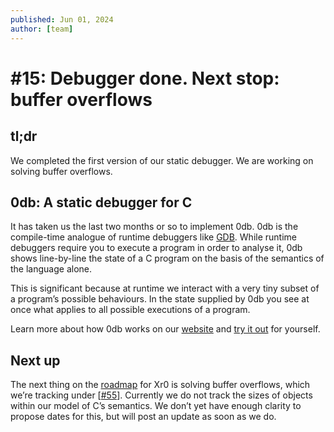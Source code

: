 ```yaml
---
published: Jun 01, 2024
author: [team]
---
```


# #15: Debugger done. Next stop: buffer overflows

## tl;dr

We completed the first version of our static debugger. We are working on solving
buffer overflows.

## 0db: A static debugger for C

It has taken us the last two months or so to implement 0db. 0db is the
compile-time analogue of runtime debuggers like
[GDB](https://www.sourceware.org/gdb/). While runtime debuggers require you to
execute a program in order to analyse it, 0db shows line-by-line the state of a
C program on the basis of the semantics of the language alone.

This is significant because at runtime we interact with a very tiny subset of a
program’s possible behaviours. In the state supplied by 0db you see at once what
applies to all possible executions of a program.

Learn more about how 0db works on our
[website](https://xr0blog.substack.com/p/13-were-making-xr0-a-static-debugger)
and [try it out](https://xr0.dev/try) for yourself.

## Next up

The next thing on the [roadmap](https://xr0.dev/vision-roadmap) for Xr0 is
solving buffer overflows, which we’re tracking under
[[#55](https://github.com/xr0-org/xr0/issues/55)]. Currently we do not track the
sizes of objects within our model of C’s semantics. We don’t yet have enough
clarity to propose dates for this, but will post an update as soon as we do.
